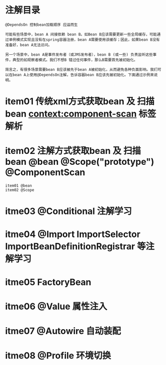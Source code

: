 #  注解目录
    @DependsOn 控制bean加载顺序 应运而生
    
    可能有些场景中，bean A 间接依赖 bean B。如Bean B应该需要更新一些全局缓存，可能通过单例模式实现且没有在spring容器注册，bean A需要使用该缓存；因此，如果bean B没有准备好，bean A无法访问。
    
    另一个场景中，bean A是事件发布者（或JMS发布者），bean B (或一些) 负责监听这些事件，典型的如观察者模式。我们不想B 错过任何事件，那么B需要首先被初始化。
    
    简言之，有很多场景需要bean B应该被先于bean A被初始化，从而避免各种负面影响。我们可以在bean A上使用@DependsOn注解，告诉容器bean B应该先被初始化。下面通过示例来说明。


#  item01   传统xml方式获取bean 及 扫描bean  <context:component-scan> 标签解析
  
# item02    注解方式获取bean 及 扫描bean  @bean   @Scope("prototype")   @ComponentScan
    item01 @bean  
    item02 @Scope  

# itme03    @Conditional 注解学习

# itme04    @Import ImportSelector ImportBeanDefinitionRegistrar   等注解学习

# itme05    FactoryBean

# itme06    @Value 属性注入

# itme07    @Autowire 自动装配

# itme08    @Profile  环境切换























